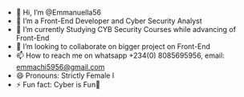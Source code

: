 - 👋 Hi, I’m @Emmanuella56
- 👀 I’m a Front-End Developer and Cyber Security Analyst
- 🌱 I’m currently Studying CYB Security Courses while advancing of Front-End 
- 💞️ I’m looking to collaborate on bigger project on Front-End
- 📫 How to reach me on whatsapp +234(0) 8085695956, email: emmachi5956@gmail.com 
- 😄 Pronouns: Strictly Female l
- ⚡ Fun fact: Cyber is Fun🥽 

<!---
Emmanuella56/Emmanuella56 is a ✨ special ✨ repository because its `README.md` (this file) appears on your GitHub profile.
You can click the Preview link to take a look at your changes.
--->
